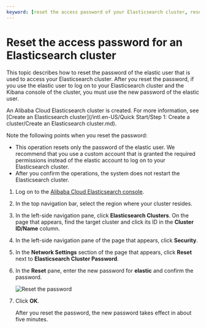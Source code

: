 ```yaml
---
keyword: [reset the access password of your Elasticsearch cluster, reset the access password of the Kibana console for your Elasticsearch cluster]
---
```


# Reset the access password for an Elasticsearch cluster

This topic describes how to reset the password of the elastic user that is used to access your Elasticsearch cluster. After you reset the password, if you use the elastic user to log on to your Elasticsearch cluster and the Kibana console of the cluster, you must use the new password of the elastic user.

An Alibaba Cloud Elasticsearch cluster is created. For more information, see [Create an Elasticsearch cluster](/intl.en-US/Quick Start/Step 1: Create a cluster/Create an Elasticsearch cluster.md).

Note the following points when you reset the password:

-   This operation resets only the password of the elastic user. We recommend that you use a custom account that is granted the required permissions instead of the elastic account to log on to your Elasticsearch cluster.
-   After you confirm the operations, the system does not restart the Elasticsearch cluster.

1.  Log on to the [Alibaba Cloud Elasticsearch console](https://elasticsearch.console.aliyun.com/#/home).

2.  In the top navigation bar, select the region where your cluster resides.

3.  In the left-side navigation pane, click **Elasticsearch Clusters**. On the page that appears, find the target cluster and click its ID in the **Cluster ID/Name** column.

4.  In the left-side navigation pane of the page that appears, click **Security**.

5.  In the **Network Settings** section of the page that appears, click **Reset** next to **Elasticsearch Cluster Password**.

6.  In the **Reset** pane, enter the new password for **elastic** and confirm the password.

    ![Reset the password](https://static-aliyun-doc.oss-cn-hangzhou.aliyuncs.com/assets/img/en-US/8802523061/p40174.jpg)

7.  Click **OK**.

    After you reset the password, the new password takes effect in about five minutes.


